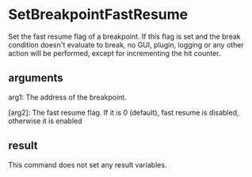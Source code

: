# SetBreakpointFastResume

Set the fast resume flag of a breakpoint. If this flag is set and the break condition doesn't evaluate to break, no GUI, plugin, logging or any other action will be performed, except for incrementing the hit counter.

## arguments

arg1: The address of the breakpoint.

\[arg2\]: The fast resume flag. If it is 0 (default), fast resume is disabled, otherwise it is enabled

## result

This command does not set any result variables.
